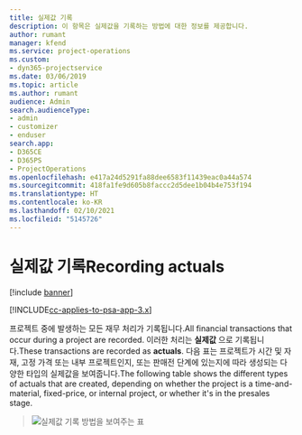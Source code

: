 ```yaml
---
title: 실제값 기록
description: 이 항목은 실제값을 기록하는 방법에 대한 정보를 제공합니다.
author: rumant
manager: kfend
ms.service: project-operations
ms.custom:
- dyn365-projectservice
ms.date: 03/06/2019
ms.topic: article
ms.author: rumant
audience: Admin
search.audienceType:
- admin
- customizer
- enduser
search.app:
- D365CE
- D365PS
- ProjectOperations
ms.openlocfilehash: e417a24d5291fa88dee6583f11439eac0a44a574
ms.sourcegitcommit: 418fa1fe9d605b8faccc2d5dee1b04b4e753f194
ms.translationtype: HT
ms.contentlocale: ko-KR
ms.lasthandoff: 02/10/2021
ms.locfileid: "5145726"
---
```

# <a name="recording-actuals"></a><span data-ttu-id="39e4a-103">실제값 기록</span><span class="sxs-lookup"><span data-stu-id="39e4a-103">Recording actuals</span></span> 

[!include [banner](../includes/psa-now-project-operations.md)]

[!INCLUDE[cc-applies-to-psa-app-3.x](../includes/cc-applies-to-psa-app-3x.md)]

<span data-ttu-id="39e4a-104">프로젝트 중에 발생하는 모든 재무 처리가 기록됩니다.</span><span class="sxs-lookup"><span data-stu-id="39e4a-104">All financial transactions that occur during a project are recorded.</span></span> <span data-ttu-id="39e4a-105">이러한 처리는 **실제값** 으로 기록됩니다.</span><span class="sxs-lookup"><span data-stu-id="39e4a-105">These transactions are recorded as **actuals**.</span></span> <span data-ttu-id="39e4a-106">다음 표는 프로젝트가 시간 및 자재, 고정 가격 또는 내부 프로젝트인지, 또는 판매전 단계에 있는지에 따라 생성되는 다양한 타입의 실제값을 보여줍니다.</span><span class="sxs-lookup"><span data-stu-id="39e4a-106">The following table shows the different types of actuals that are created, depending on whether the project is a time-and-material, fixed-price, or internal project, or whether it's in the presales stage.</span></span>

> ![실제값 기록 방법을 보여주는 표](media/advanced-table2.png)
